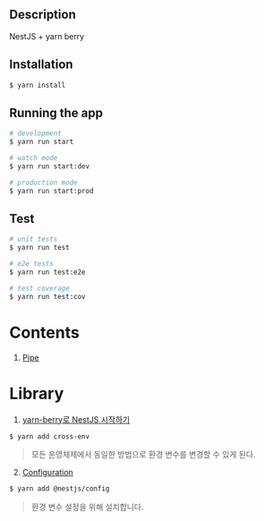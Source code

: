 ## Description

NestJS + yarn berry

## Installation

```bash
$ yarn install
```

## Running the app

```bash
# development
$ yarn run start

# watch mode
$ yarn run start:dev

# production mode
$ yarn run start:prod
```

## Test

```bash
# unit tests
$ yarn run test

# e2e tests
$ yarn run test:e2e

# test coverage
$ yarn run test:cov
```

# Contents

1. [Pipe]()

# Library

1. [yarn-berry로 NestJS 시작하기](https://www.npmjs.com/package/cross-env)

```bash
$ yarn add cross-env
```

> 모든 운영체제에서 동일한 방법으로 환경 변수를 변경할 수 있게 된다.

2. [Configuration](https://www.npmjs.com/package/@nestjs/config)

```bash
$ yarn add @nestjs/config
```

> 환경 변수 설정을 위해 설치합니다.
